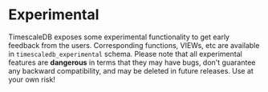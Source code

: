 # Experimental

TimescaleDB exposes some experimental functionality to get early feedback from 
the users. Corresponding functions, VIEWs, etc are available in 
`timescaledb_experimental` schema. Please note that all experimental features 
are **dangerous** in terms that they may have bugs, don't guarantee any 
backward compatibility, and may be deleted in future releases. Use at your 
own risk!
